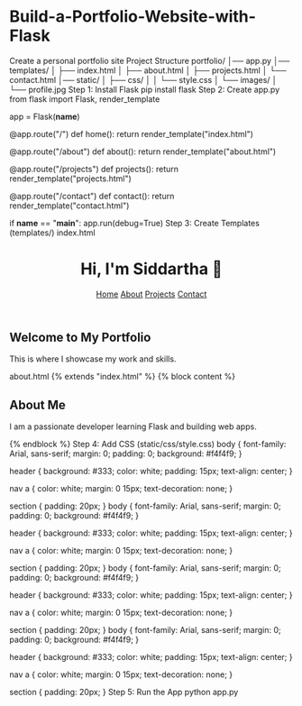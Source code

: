 # Build-a-Portfolio-Website-with-Flask
Create a personal portfolio site
Project Structure
portfolio/
│── app.py
│── templates/
│    ├── index.html
│    ├── about.html
│    ├── projects.html
│    └── contact.html
│── static/
│    ├── css/
│    │    └── style.css
│    └── images/
│         └── profile.jpg
Step 1: Install Flask
pip install flask
Step 2: Create app.py
from flask import Flask, render_template

app = Flask(__name__)

@app.route("/")
def home():
    return render_template("index.html")

@app.route("/about")
def about():
    return render_template("about.html")

@app.route("/projects")
def projects():
    return render_template("projects.html")

@app.route("/contact")
def contact():
    return render_template("contact.html")

if __name__ == "__main__":
    app.run(debug=True)
Step 3: Create Templates (templates/)
index.html
<!DOCTYPE html>
<html lang="en">
<head>
  <meta charset="UTF-8">
  <title>My Portfolio</title>
  <link rel="stylesheet" href="{{ url_for('static', filename='css/style.css') }}">
</head>
<body>
  <header>
    <h1>Hi, I'm Siddartha 👋</h1>
    <nav>
      <a href="/">Home</a>
      <a href="/about">About</a>
      <a href="/projects">Projects</a>
      <a href="/contact">Contact</a>
    </nav>
  </header>
  <section>
    <h2>Welcome to My Portfolio</h2>
    <p>This is where I showcase my work and skills.</p>
  </section>
</body>
</html>
about.html
{% extends "index.html" %}
{% block content %}
<h2>About Me</h2>
<p>I am a passionate developer learning Flask and building web apps.</p>
{% endblock %}
Step 4: Add CSS (static/css/style.css)
body {
  font-family: Arial, sans-serif;
  margin: 0; padding: 0;
  background: #f4f4f9;
}

header {
  background: #333;
  color: white;
  padding: 15px;
  text-align: center;
}

nav a {
  color: white;
  margin: 0 15px;
  text-decoration: none;
}

section {
  padding: 20px;
}
body {
  font-family: Arial, sans-serif;
  margin: 0; padding: 0;
  background: #f4f4f9;
}

header {
  background: #333;
  color: white;
  padding: 15px;
  text-align: center;
}

nav a {
  color: white;
  margin: 0 15px;
  text-decoration: none;
}

section {
  padding: 20px;
}
body {
  font-family: Arial, sans-serif;
  margin: 0; padding: 0;
  background: #f4f4f9;
}

header {
  background: #333;
  color: white;
  padding: 15px;
  text-align: center;
}

nav a {
  color: white;
  margin: 0 15px;
  text-decoration: none;
}

section {
  padding: 20px;
}
body {
  font-family: Arial, sans-serif;
  margin: 0; padding: 0;
  background: #f4f4f9;
}

header {
  background: #333;
  color: white;
  padding: 15px;
  text-align: center;
}

nav a {
  color: white;
  margin: 0 15px;
  text-decoration: none;
}

section {
  padding: 20px;
}
Step 5: Run the App
python app.py
